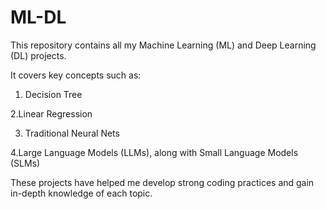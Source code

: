 # ML-DL
This repository contains all my Machine Learning (ML) and Deep Learning (DL) projects.

It covers key concepts such as:
  
  1. Decision Tree 

   2.Linear Regression

  3. Traditional Neural Nets
  
  4.Large Language Models (LLMs), along with Small Language Models (SLMs)

These projects have helped me develop strong coding practices and gain in-depth knowledge of each topic.
